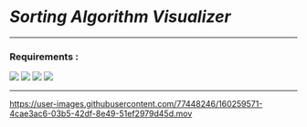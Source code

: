# **Sorting Algorithm* Visualizer*


---

### Requirements : 
<p>
    <img src="https://img.shields.io/badge/python-v3.10.2-brown ">
    <img src="https://img.shields.io/badge/pip-v22.0.4-blueviolet ">
    <img src="https://img.shields.io/badge/pygame-pip%2Fpip3-ff69b4 ">
    <img src="https://img.shields.io/badge/random-pip%2Fpip3-orange ">
</p>

---

https://user-images.githubusercontent.com/77448246/160259571-4cae3ac6-03b5-42df-8e49-51ef2979d45d.mov

